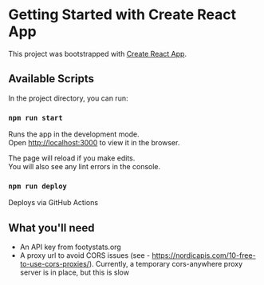 # Getting Started with Create React App

This project was bootstrapped with [Create React App](https://github.com/facebook/create-react-app).

## Available Scripts

In the project directory, you can run:

### `npm run start`

Runs the app in the development mode.\
Open [http://localhost:3000](http://localhost:3000) to view it in the browser.

The page will reload if you make edits.\
You will also see any lint errors in the console.

### `npm run deploy`

Deploys via GitHub Actions


## What you'll need

- An API key from footystats.org
- A proxy url to avoid CORS issues (see - https://nordicapis.com/10-free-to-use-cors-proxies/). Currently, a temporary cors-anywhere proxy server is in place, but this is slow
